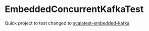 # EmbeddedConcurrentKafkaTest

Quick project to test changed to [scalatest-embedded-kafka](https://github.com/manub/scalatest-embedded-kafka)
